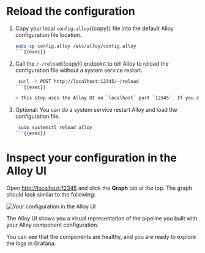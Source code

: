 # Reload the configuration

1. Copy your local `config.alloy`{{copy}} file into the default Alloy configuration file location.

   ```bash
   sudo cp config.alloy /etc/alloy/config.alloy
   ```{{exec}}

1. Call the `/-/reload`{{copy}} endpoint to tell Alloy to reload the configuration file without a system service restart.

   ```bash
    curl -X POST http://localhost:12345/-/reload
   ```{{exec}}

   > This step uses the Alloy UI on `localhost` port `12345`. If you chose to run Alloy in a Docker container, make sure you use the `--server.http.listen-addr=` argument. If you don’t use this argument, the [debugging UI][https://grafana.com/docs/alloy/latest/tutorials/https://grafana.com/docs/alloy/latest/tutorials/troubleshoot/debug/#alloy-ui] won’t be available outside of the Docker container.

1. Optional: You can do a system service restart Alloy and load the configuration file.

   ```bash
    sudo systemctl reload alloy
   ```{{exec}}

# Inspect your configuration in the Alloy UI

Open [http://localhost:12345]({{TRAFFIC_HOST1_12345}}) and click the **Graph** tab at the top.
The graph should look similar to the following:

![Your configuration in the Alloy UI](https://grafana.com/media/docs/alloy/tutorial/Inspect-your-config-in-the-Alloy-UI-image.png)

The Alloy UI shows you a visual representation of the pipeline you built with your Alloy component configuration.

You can see that the components are healthy, and you are ready to explore the logs in Grafana.
